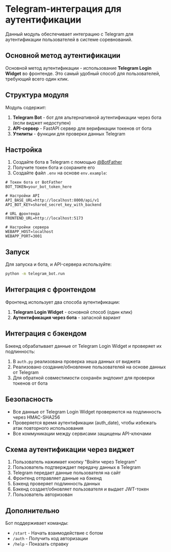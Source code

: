 # Telegram-интеграция для аутентификации

Данный модуль обеспечивает интеграцию с Telegram для аутентификации пользователей в системе соревнований.

## Основной метод аутентификации

Основной метод аутентификации - использование **Telegram Login Widget** во фронтенде. Это самый удобный способ для пользователей, требующий всего один клик.

## Структура модуля

Модуль содержит:
1. **Telegram Bot** - бот для альтернативной аутентификации через бота (если виджет недоступен)
2. **API-сервер** - FastAPI сервер для верификации токенов от бота
3. **Утилиты** - функции для проверки данных Telegram

## Настройка

1. Создайте бота в Telegram с помощью [@BotFather](https://t.me/botfather)
2. Получите токен бота и сохраните его
3. Создайте файл `.env` на основе `env.example`:

```env
# Токен бота от BotFather
BOT_TOKEN=your_bot_token_here

# Настройки API
API_BASE_URL=http://localhost:8000/api/v1
API_BOT_KEY=shared_secret_key_with_backend

# URL фронтенда
FRONTEND_URL=http://localhost:5173

# Настройки сервера
WEBAPP_HOST=localhost
WEBAPP_PORT=3001
```

## Запуск

Для запуска и бота, и API-сервера используйте:

```bash
python -m telegram_bot.run
```

## Интеграция с фронтендом

Фронтенд использует два способа аутентификации:

1. **Telegram Login Widget** - основной способ (один клик)
2. **Аутентификация через бота** - запасной вариант

## Интеграция с бэкендом

Бэкенд обрабатывает данные от Telegram Login Widget и проверяет их подлинность:

1. В `auth.py` реализована проверка хеша данных от виджета
2. Реализовано создание/обновление пользователей на основе данных от Telegram
3. Для обратной совместимости сохранён эндпоинт для проверки токенов от бота

## Безопасность

- Все данные от Telegram Login Widget проверяются на подлинность через HMAC-SHA256
- Проверяется время аутентификации (auth_date), чтобы избежать атак повторного использования
- Все коммуникации между сервисами защищены API-ключами

## Схема аутентификации через виджет

1. Пользователь нажимает кнопку "Войти через Telegram"
2. Пользователь подтверждает передачу данных в Telegram
3. Telegram передает данные пользователя на сайт
4. Фронтенд отправляет данные на бэкенд
5. Бэкенд проверяет подлинность данных
6. Бэкенд создает/обновляет пользователя и выдает JWT-токен
7. Пользователь авторизован

## Дополнительно

Бот поддерживает команды:
- `/start` - Начать взаимодействие с ботом
- `/auth` - Получить код авторизации
- `/help` - Показать справку 